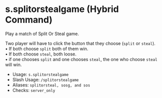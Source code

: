 # s.splitorstealgame (Hybrid Command)
Play a match of Split Or Steal game.<br/>

Two player will have to click the button that they choose (`split` or `steal`).<br/>
• If both choose `split` both of them win.<br/>
• If both choose `steal`, both loose.<br/>
• if one chooses `split` and one chooses `steal`, the one who choose `steal` will win.<br/>
 - Usage: `s.splitorstealgame`
 - Slash Usage: `/splitorstealgame`
 - Aliases: `splitorsteal, sosg, and sos`
 - Checks: `server_only`
